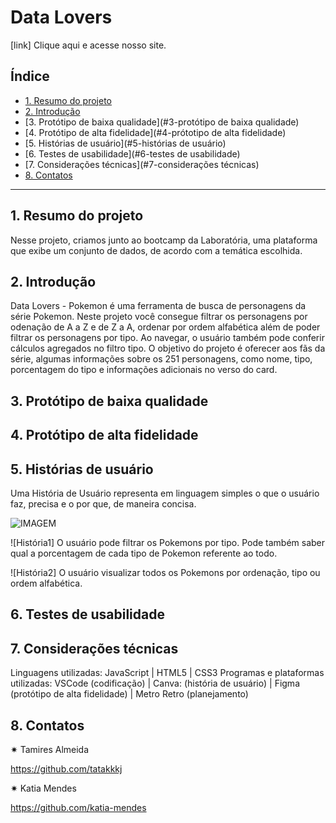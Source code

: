 # Data Lovers

[link] Clique aqui e acesse nosso site.

## Índice


* [1. Resumo do projeto](#1-resumo-do-projeto)
* [2. Introdução](#2-Introdução)
* [3. Protótipo de baixa qualidade](#3-protótipo de baixa qualidade)
* [4. Protótipo de alta fidelidade](#4-prótotipo de alta fidelidade)
* [5. Histórias de usuário](#5-histórias de usuário)
* [6. Testes de usabilidade](#6-testes de usabilidade)
* [7. Considerações técnicas](#7-considerações técnicas)
* [8. Contatos ](#8-contatos )

***


## 1. Resumo do projeto


  Nesse projeto, criamos junto ao bootcamp da Laboratória, uma plataforma que exibe um conjunto de dados, de acordo com a temática escolhida.


## 2. Introdução


Data Lovers - Pokemon é uma ferramenta de busca de personagens da série Pokemon. Neste projeto você consegue filtrar os personagens por odenação de A a Z e de Z a A, ordenar por ordem alfabética além de poder filtrar os personagens por tipo. Ao navegar, o usuário também pode conferir cálculos agregados no filtro tipo.
O objetivo do projeto é oferecer aos fãs da série, algumas informações sobre os 251 personagens, como nome, tipo, porcentagem do tipo e informações adicionais no verso do card.


## 3. Protótipo  de baixa qualidade




## 4. Protótipo de alta fidelidade

 



## 5. Histórias de usuário


Uma História de Usuário representa em linguagem simples o que o usuário faz, precisa e o por que, de maneira concisa. 

![IMAGEM](https://user-images.githubusercontent.com/120331438/226704120-c9b153d3-5c43-4685-963c-94576c3577ff.png)

![História1] O usuário pode filtrar os Pokemons por tipo. Pode também saber qual a porcentagem de cada tipo de Pokemon referente ao todo.

![História2] O usuário visualizar todos os Pokemons por ordenação, tipo ou ordem alfabética.


## 6. Testes de usabilidade




## 7. Considerações técnicas

Linguagens utilizadas: JavaScript | HTML5 | CSS3
Programas e plataformas utilizadas: VSCode (codificação) | Canva: (história de usuário) | Figma (protótipo de alta fidelidade) | Metro Retro (planejamento)

## 8. Contatos 

✷ Tamires Almeida

https://github.com/tatakkkj

✷ Katia Mendes

https://github.com/katia-mendes

